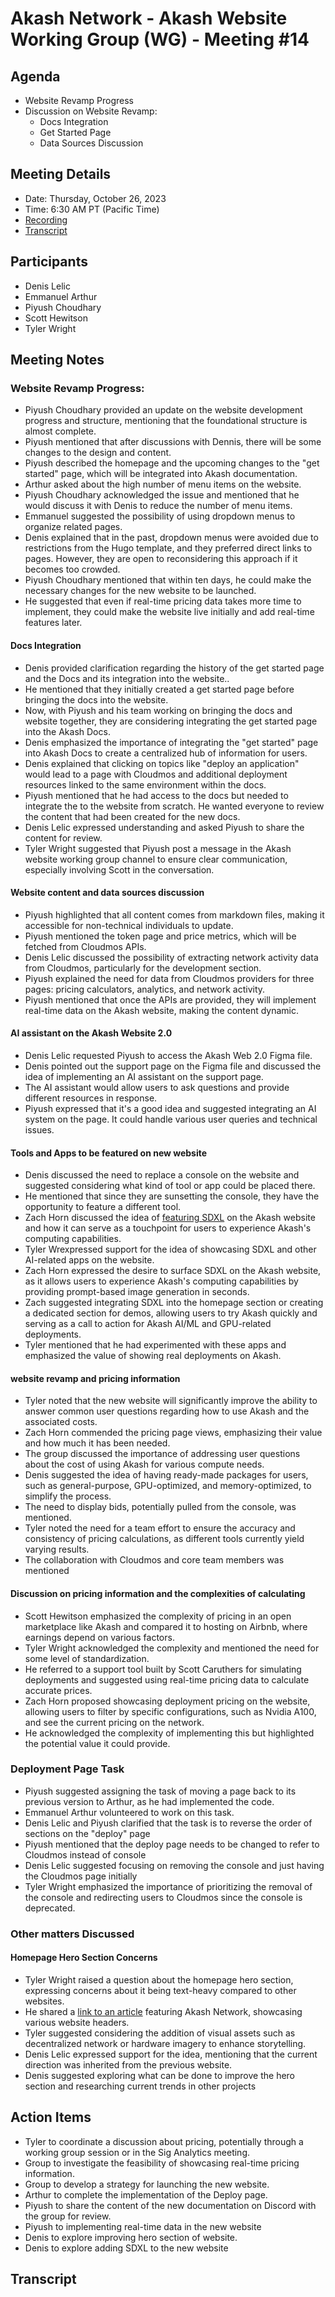 # Akash Network - Akash Website Working Group (WG) - Meeting #14
## Agenda
- Website Revamp Progress
- Discussion on Website Revamp:
  -  Docs Integration
  -  Get Started Page
  -  Data Sources Discussion
## Meeting Details
- Date: Thursday, October 26, 2023
- Time: 6:30 AM PT (Pacific Time)
- [Recording]()
- [Transcript](#Transcript)
## Participants
- Denis Lelic
- Emmanuel Arthur
- Piyush Choudhary
- Scott Hewitson
- Tyler Wright
## Meeting Notes
### Website Revamp Progress:
- Piyush Choudhary provided an update on the website development progress and structure, mentioning that the foundational structure is almost complete.
- Piyush mentioned that after discussions with Dennis, there will be some changes to the design and content.
- Piyush described the homepage and the upcoming changes to the "get started" page, which will be integrated into Akash documentation.
- Arthur asked about the high number of menu items on the website.
- Piyush Choudhary acknowledged the issue and mentioned that he would discuss it with Denis to reduce the number of menu items.
- Emmanuel suggested the possibility of using dropdown menus to organize related pages.
- Denis explained that in the past, dropdown menus were avoided due to restrictions from the Hugo template, and they preferred direct links to pages. However, they are open to reconsidering this approach if it becomes too crowded.
- Piyush Choudhary mentioned that within ten days, he could make the necessary changes for the new website to be launched.
- He suggested that even if real-time pricing data takes more time to implement, they could make the website live initially and add real-time features later.
#### Docs Integration
- Denis provided clarification regarding the history of the get started page and the Docs and its integration into the website..
- He mentioned that they initially created a get started page before bringing the docs into the website.
- Now, with Piyush and his team working on bringing the docs and website together, they are considering integrating the get started page into the Akash Docs.
- Denis emphasized the importance of integrating the "get started" page into Akash Docs to create a centralized hub of information for users.
- Denis explained that clicking on topics like "deploy an application" would lead to a page with Cloudmos and additional deployment resources linked to the same environment within the docs.
- Piyush mentioned that he had access to the docs but needed to integrate the to the website from scratch. He wanted everyone to review the content that had been created for the new docs.
- Denis Lelic expressed understanding and asked Piyush to share the content for review.
- Tyler Wright suggested that Piyush post a message in the Akash website working group channel to ensure clear communication, especially involving Scott in the conversation.
#### Website content and data sources discussion
- Piyush highlighted that all content comes from markdown files, making it accessible for non-technical individuals to update.
- Piyush mentioned the token page and price metrics, which will be fetched from Cloudmos APIs.
- Denis Lelic discussed the possibility of extracting network activity data from Cloudmos, particularly for the development section.
- Piyush explained the need for data from Cloudmos providers for three pages: pricing calculators, analytics, and network activity.
- Piyush mentioned that once the APIs are provided, they will implement real-time data on the Akash website, making the content dynamic.
#### AI assistant on the Akash Website 2.0
- Denis Lelic requested Piyush to access the Akash Web 2.0 Figma file.
- Denis pointed out the support page on the Figma file and discussed the idea of implementing an AI assistant on the support page.
- The AI assistant would allow users to ask questions and provide different resources in response.
- Piyush expressed that it's a good idea and suggested integrating an AI system on the page. It could handle various user queries and technical issues.
#### Tools and Apps to be featured on new website
- Denis discussed the need to replace a console on the website and suggested considering what kind of tool or app could be placed there.
- He mentioned that since they are sunsetting the console, they have the opportunity to feature a different tool.
- Zach Horn discussed the idea of [featuring SDXL](https://sdxl.akash.network/) on the Akash website and how it can serve as a touchpoint for users to experience Akash's computing capabilities.
- Tyler Wrexpressed support for the idea of showcasing SDXL and other AI-related apps on the website.
- Zach Horn expressed the desire to surface SDXL on the Akash website, as it allows users to experience Akash's computing capabilities by providing prompt-based image generation in seconds.
- Zach suggested integrating SDXL into the homepage section or creating a dedicated section for demos, allowing users to try Akash quickly and serving as a call to action for Akash AI/ML and GPU-related deployments.
- Tyler mentioned that he had experimented with these apps and emphasized the value of showing real deployments on Akash.
#### website revamp and pricing information
- Tyler noted that the new website will significantly improve the ability to answer common user questions regarding how to use Akash and the associated costs.
- Zach Horn commended the pricing page views, emphasizing their value and how much it has been needed.
- The group discussed the importance of addressing user questions about the cost of using Akash for various compute needs.
- Denis suggested the idea of having ready-made packages for users, such as general-purpose, GPU-optimized, and memory-optimized, to simplify the process.
- The need to display bids, potentially pulled from the console, was mentioned.
- Tyler noted the need for a team effort to ensure the accuracy and consistency of pricing calculations, as different tools currently yield varying results. 
- The collaboration with Cloudmos and core team members was mentioned
#### Discussion on pricing information and the complexities of calculating
- Scott Hewitson emphasized the complexity of pricing in an open marketplace like Akash and compared it to hosting on Airbnb, where earnings depend on various factors.
- Tyler Wright acknowledged the complexity and mentioned the need for some level of standardization. 
- He referred to a support tool built by Scott Caruthers for simulating deployments and suggested using real-time pricing data to calculate accurate prices.
- Zach Horn proposed showcasing deployment pricing on the website, allowing users to filter by specific configurations, such as Nvidia A100, and see the current pricing on the network. 
- He acknowledged the complexity of implementing this but highlighted the potential value it could provide.
### Deployment Page Task
- Piyush suggested assigning the task of moving a page back to its previous version to Arthur, as he had implemented the code.
- Emmanuel Arthur volunteered to work on this task.
- Denis Lelic and Piyush clarified that the task is to reverse the order of sections on the "deploy" page
- Piyush mentioned that the deploy page needs to be changed to refer to Cloudmos instead of console
- Denis Lelic suggested focusing on removing the console and just having the Cloudmos page initially
- Tyler Wright emphasized the importance of prioritizing the removal of the console and redirecting users to Cloudmos since the console is deprecated.
### Other matters Discussed
#### Homepage Hero Section Concerns
- Tyler Wright raised a question about the homepage hero section, expressing concerns about it being text-heavy compared to other websites.
- He shared a [link to an article](https://bitcoinethereumnews.com/tech/a-deep-dive-into-the-most-promising-projects/) featuring Akash Network, showcasing various website headers.
- Tyler suggested considering the addition of visual assets such as decentralized network or hardware imagery to enhance storytelling.
- Denis Lelic expressed support for the idea, mentioning that the current direction was inherited from the previous website.
- Denis suggested exploring what can be done to improve the hero section and researching current trends in other projects
## Action Items
- Tyler to coordinate a discussion about pricing, potentially through a working group session or in the Sig Analytics meeting.
- Group to investigate the feasibility of showcasing real-time pricing information.
- Group to develop a strategy for launching the new website.
- Arthur to complete the implementation of the Deploy page.
- Piyush to share the content of the new documentation on Discord with the group for review.
- Piyush to implementing real-time data in the new website
- Denis to explore improving hero section of website.
- Denis to explore adding SDXL to the new website
## Transcript
